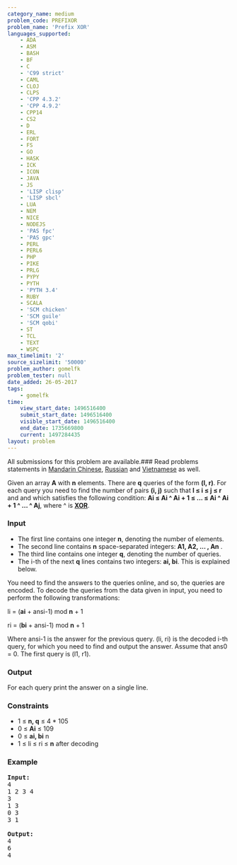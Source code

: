 ```yaml
---
category_name: medium
problem_code: PREFIXOR
problem_name: 'Prefix XOR'
languages_supported:
    - ADA
    - ASM
    - BASH
    - BF
    - C
    - 'C99 strict'
    - CAML
    - CLOJ
    - CLPS
    - 'CPP 4.3.2'
    - 'CPP 4.9.2'
    - CPP14
    - CS2
    - D
    - ERL
    - FORT
    - FS
    - GO
    - HASK
    - ICK
    - ICON
    - JAVA
    - JS
    - 'LISP clisp'
    - 'LISP sbcl'
    - LUA
    - NEM
    - NICE
    - NODEJS
    - 'PAS fpc'
    - 'PAS gpc'
    - PERL
    - PERL6
    - PHP
    - PIKE
    - PRLG
    - PYPY
    - PYTH
    - 'PYTH 3.4'
    - RUBY
    - SCALA
    - 'SCM chicken'
    - 'SCM guile'
    - 'SCM qobi'
    - ST
    - TCL
    - TEXT
    - WSPC
max_timelimit: '2'
source_sizelimit: '50000'
problem_author: gomelfk
problem_tester: null
date_added: 26-05-2017
tags:
    - gomelfk
time:
    view_start_date: 1496516400
    submit_start_date: 1496516400
    visible_start_date: 1496516400
    end_date: 1735669800
    current: 1497284435
layout: problem
---
```

All submissions for this problem are available.### Read problems statements in [Mandarin Chinese](http://www.codechef.com/download/translated/SNCKEL17/mandarin/PREFIXOR.pdf), [Russian](http://www.codechef.com/download/translated/SNCKEL17/russian/PREFIXOR.pdf) and [Vietnamese](http://www.codechef.com/download/translated/SNCKEL17/vietnamese/PREFIXOR.pdf) as well.

Given an array **A** with **n** elements. There are **q** queries of the form **(l, r)**. For each query you need to find the number of pairs **(i, j)** such that **l ≤ i ≤ j ≤ r** and and which satisfies the following condition: **Ai ≤ Ai ^ Ai + 1 ≤ ... ≤ Ai ^ Ai + 1 ^ ... ^ Aj**, where ^ is **[XOR](https://en.wikipedia.org/wiki/Exclusive_or)**.

### Input

- The first line contains one integer **n**, denoting the number of elements.
- The second line contains **n** space-separated integers: **A1, A2, ... , An** .
- The third line contains one integer **q**, denoting the number of queries.
- The i-th of the next **q** lines contains two integers: **ai, bi**. This is explained below.

You need to find the answers to the queries online, and so, the queries are encoded. To decode the queries from the data given in input, you need to perform the following transformations:

li = (**ai** + ansi-1) mod **n** + 1

ri = (**bi** + ansi-1) mod **n** + 1

Where ansi-1 is the answer for the previous query. (li, ri) is the decoded i-th query, for which you need to find and output the answer. Assume that ans0 = 0. The first query is (l1, r1).

### Output

For each query print the answer on a single line.

### Constraints

- 1 ≤ **n, q** ≤ 4 \* 105
- 0 ≤ **Ai** ≤ 109
- 0 ≤ **ai, bi** n
- 1 ≤ li ≤ ri ≤ **n** after decoding

### Example

<pre><b>Input:</b>
4 
1 2 3 4
3
1 3
0 3
3 1

<b>Output:</b>
4
6
4

</pre>
